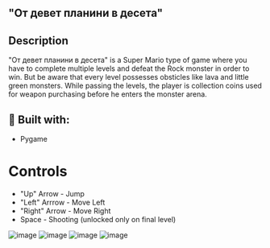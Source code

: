 ## "От девет планини в десета"

## Description
"От девет планини в десета" is a Super Mario type of game where you have to complete multiple levels and defeat the Rock monster in order to win. But be aware that every level possesses obsticles like lava and little green monsters. While passing the levels, the player is collection coins used for weapon purchasing before he enters the monster arena.

## 👷 Built with:
* Pygame

# Controls
* "Up" Arrow - Jump
* "Left" Arrrow - Move Left
* "Right" Arrow - Move Right
* Space - Shooting (unlocked only on final level)

![image](https://user-images.githubusercontent.com/77447043/219722970-cf21eeba-8693-42bf-b072-5f1a3179c87c.png)
![image](https://user-images.githubusercontent.com/77447043/219723324-1b4e33c3-cf78-437c-bf0e-868e5c8968f3.png)
![image](https://user-images.githubusercontent.com/77447043/219723547-72251e77-76b8-47e7-a507-be7e7ffbcb94.png)
![image](https://user-images.githubusercontent.com/77447043/219724269-2708d77b-9978-435e-b189-d50a319c18b5.png)
